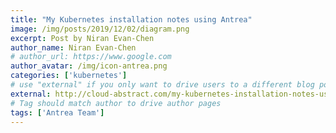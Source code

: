 ```yaml
---
title: "My Kubernetes installation notes using Antrea"
image: /img/posts/2019/12/02/diagram.png
excerpt: Post by Niran Evan-Chen
author_name: Niran Evan-Chen
# author_url: https://www.google.com
author_avatar: /img/icon-antrea.png
categories: ['kubernetes']
# use "external" if you only want to drive users to a different blog post that lives outside this site.
external: http://cloud-abstract.com/my-kubernetes-installation-notes-using-antrea/
# Tag should match author to drive author pages
tags: ['Antrea Team']
---
```

